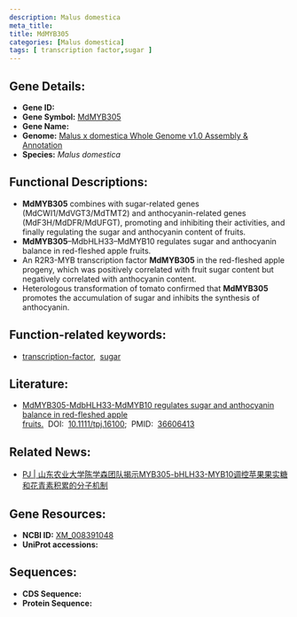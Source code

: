 ```yaml
---
description: Malus domestica
meta_title:
title: MdMYB305
categories: [Malus domestica]
tags: [ transcription factor,sugar ]
---
```


## Gene Details:
- **Gene ID:**	[]()
- **Gene Symbol:** <u>MdMYB305</u>
- **Gene Name:** 
- **Genome:** [Malus x domestica Whole Genome v1.0 Assembly & Annotation](https://www.rosaceae.org/species/malus/malus_x_domestica/genome_v1.0)
- **Species:** *Malus domestica*

## Functional Descriptions:
   - **MdMYB305** combines with sugar-related genes (MdCWI1/MdVGT3/MdTMT2) and anthocyanin-related genes (MdF3H/MdDFR/MdUFGT), promoting and inhibiting their activities, and finally regulating the sugar and anthocyanin content of fruits.
   - **MdMYB305**–MdbHLH33–MdMYB10 regulates sugar and anthocyanin balance in red-fleshed apple fruits.
   - An R2R3-MYB transcription factor **MdMYB305** in the red-fleshed apple progeny, which was positively correlated with fruit sugar content but negatively correlated with anthocyanin content.
   - Heterologous transformation of tomato confirmed that **MdMYB305** promotes the accumulation of sugar and inhibits the synthesis of anthocyanin.

## Function-related keywords:
   - [transcription-factor](/tags/transcription-factor/),&nbsp;&nbsp;[sugar](/tags/sugar/)

## Literature:
   - [MdMYB305-MdbHLH33-MdMYB10 regulates sugar and anthocyanin balance in red-fleshed apple fruits.]( https://onlinelibrary.wiley.com/doi/10.1111/tpj.16100)&nbsp;&nbsp;DOI:&nbsp;&nbsp;[10.1111/tpj.16100](https://onlinelibrary.wiley.com/doi/10.1111/tpj.16100);&nbsp;&nbsp;PMID:&nbsp;&nbsp;[36606413](https://pubmed.ncbi.nlm.nih.gov/36606413/)

## Related News:
   - [PJ | 山东农业大学陈学森团队揭示MYB305-bHLH33-MYB10调控苹果果实糖和花青素积累的分子机制](https://mp.weixin.qq.com/s?__biz=Mzg3MDEwNDEyMg==&mid=2247543781&idx=6&sn=2ff07ca5c616bd35b3df46d349662ded&chksm=ce9086b0f9e70fa69993e704d056e9b030a049782e9a5d04a10f7a35935186548e832974b436&scene=27#wechat_redirect)

## Gene Resources:
- **NCBI ID:**  [XM_008391048](https://www.ncbi.nlm.nih.gov/gene/?term=XM_008391048)
- **UniProt accessions:** [](https://www.uniprot.org/uniprotkb//entry)



## Sequences:
- **CDS Sequence:**
- **Protein Sequence:**
